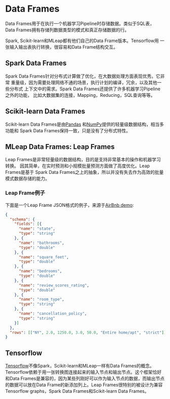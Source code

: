 # Data Frames

Data Frames用于在执行一个机器学习Pipeline时存储数据。类似于SQL表，
Data Frames拥有存储列数据类型的模式和真正存储数据的行。

Spark, Scikit-learn和MLeap都有他们自己的Data Frame版本。Tensorflow用
一张输入输出表执行转换，很容易和Data Frame结构交互。

## Spark Data Frames

Spark Data Frames针对分布式计算做了优化，在大数据处理方面表现优秀。它非常
重量级，因为需要处理网络不通的场景，执行计划的编译，冗余，以及其他一些分布式
上下文中的需求。Spark Data Frames还提供了许多机器学习Pipeline之外的功能，
比如大数据集的连接，Mapping，Reducing，SQL查询等等。

## Scikit-learn Data Frames

Scikit-learn Data Frames是由[Pandas](http://pandas.pydata.org/)
和[NumPy](http://www.numpy.org/)提供的轻量级数据结构，相当多功能和
Spark Data Frames保持一致，只是没有了分布式特性。

## MLeap Data Frames: Leap Frames

Leap Frames是非常轻量级的数据结构，目的是支持非常基本的操作和机器学习转换。
因其简单，在实时预测和小规模批量预测方面做了高度优化。Leap Frames是基于
Spark Data Frames之上的抽象，所以并没有失去作为高效的批量模式数据存储的能力。

### Leap Frame例子

下面是一个Leap Frame JSON格式的例子，来源于[AirBnb demo](https://github.com/combust/mleap-demo/blob/master/notebooks/airbnb-price-regression.ipynb):

```json
{
  "schema": {
    "fields": [{
      "name": "state",
      "type": "string"
    }, {
      "name": "bathrooms",
      "type": "double"
    }, {
      "name": "square_feet",
      "type": "double"
    }, {
      "name": "bedrooms",
      "type": "double"
    }, {
      "name": "review_scores_rating",
      "type": "double"
    }, {
      "name": "room_type",
      "type": "string"
    }, {
      "name": "cancellation_policy",
      "type": "string"
    }]
  },
  "rows": [["NY", 2.0, 1250.0, 3.0, 50.0, "Entire home/apt", "strict"]]
}
```

## Tensorflow

[Tensorflow](https://www.tensorflow.org/)不像Spark，Scikit-learn和MLeap一样有Data Frames的概念。
Tensorflow依赖于用一张转换图连接起来的输入节点和输出节点。这个框架恰好和Data Frames是兼容的，因为某些列刚好可以作为输入节点的数据，而输出节点
的数据可以放在Data Frame的新添加列上。Leap Frames很特别的被设计为兼容Tensorflow
graphs，Spark Data Frames和Scikit-learn Data Frames。
